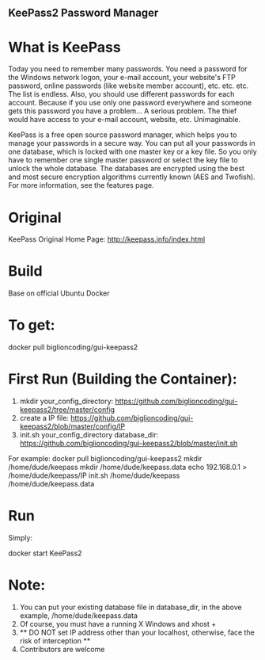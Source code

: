 KeePass2 Password Manager
----------------------

# What is KeePass
Today you need to remember many passwords. You need a password for the Windows network logon, your e-mail account, your website's FTP password, online passwords (like website member account), etc. etc. etc. The list is endless. Also, you should use different passwords for each account. Because if you use only one password everywhere and someone gets this password you have a problem... A serious problem. The thief would have access to your e-mail account, website, etc. Unimaginable.

KeePass is a free open source password manager, which helps you to manage your passwords in a secure way. You can put all your passwords in one database, which is locked with one master key or a key file. So you only have to remember one single master password or select the key file to unlock the whole database. The databases are encrypted using the best and most secure encryption algorithms currently known (AES and Twofish). For more information, see the features page. 

# Original
KeePass Original Home Page: http://keepass.info/index.html

# Build
Base on official Ubuntu Docker

# To get:
docker pull biglioncoding/gui-keepass2


# First Run (Building the Container):
1. mkdir your_config_directory: https://github.com/biglioncoding/gui-keepass2/tree/master/config  
2. create a IP file: https://github.com/biglioncoding/gui-keepass2/blob/master/config/IP
3. init.sh your_config_directory database_dir: https://github.com/biglioncoding/gui-keepass2/blob/master/init.sh

For example:
docker pull biglioncoding/gui-keepass2
mkdir /home/dude/keepass
mkdir /home/dude/keepass.data
echo 192.168.0.1 > /home/dude/keepass/IP
init.sh /home/dude/keepass /home/dude/keepass.data

# Run

Simply:

docker start KeePass2

# Note:
1. You can put your existing database file in database_dir, in the above example, /home/dude/keepass.data
2. Of course, you must have a running X Windows and xhost + 
3. ** DO NOT set IP address other than your localhost, otherwise, face the risk of interception **
4. Contributors are welcome
